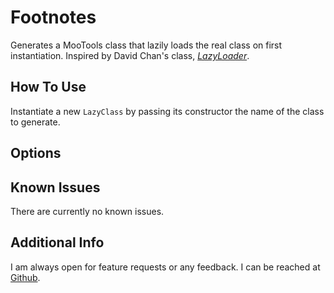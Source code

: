 Footnotes
=========

Generates a MooTools class that lazily loads the real class on first
instantiation. Inspired by David Chan's class,
[*LazyLoader*](http://mootools.net/forge/p/lazyloader).


How To Use
----------

Instantiate a new `LazyClass` by passing its constructor the name of
the class to generate.



Options
-------


Known Issues
------------

There are currently no known issues.


Additional Info
---------------

I am always open for feature requests or any feedback.
I can be reached at [Github](http://github.com/michaelficarra).
